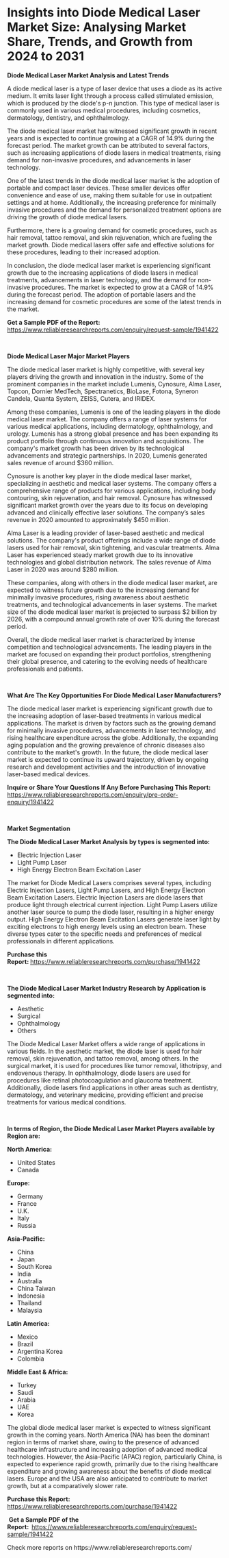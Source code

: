 <p><h1>Insights into Diode Medical Laser Market Size: Analysing Market Share, Trends, and Growth from 2024 to 2031</h1></p><p><strong>Diode Medical Laser Market Analysis and Latest Trends</strong></p>
<p><p>A diode medical laser is a type of laser device that uses a diode as its active medium. It emits laser light through a process called stimulated emission, which is produced by the diode's p-n junction. This type of medical laser is commonly used in various medical procedures, including cosmetics, dermatology, dentistry, and ophthalmology.</p><p>The diode medical laser market has witnessed significant growth in recent years and is expected to continue growing at a CAGR of 14.9% during the forecast period. The market growth can be attributed to several factors, such as increasing applications of diode lasers in medical treatments, rising demand for non-invasive procedures, and advancements in laser technology.</p><p>One of the latest trends in the diode medical laser market is the adoption of portable and compact laser devices. These smaller devices offer convenience and ease of use, making them suitable for use in outpatient settings and at home. Additionally, the increasing preference for minimally invasive procedures and the demand for personalized treatment options are driving the growth of diode medical lasers.</p><p>Furthermore, there is a growing demand for cosmetic procedures, such as hair removal, tattoo removal, and skin rejuvenation, which are fueling the market growth. Diode medical lasers offer safe and effective solutions for these procedures, leading to their increased adoption.</p><p>In conclusion, the diode medical laser market is experiencing significant growth due to the increasing applications of diode lasers in medical treatments, advancements in laser technology, and the demand for non-invasive procedures. The market is expected to grow at a CAGR of 14.9% during the forecast period. The adoption of portable lasers and the increasing demand for cosmetic procedures are some of the latest trends in the market.</p></p>
<p><strong>Get a Sample PDF of the Report:&nbsp;</strong> <a href="https://www.reliableresearchreports.com/enquiry/request-sample/1941422">https://www.reliableresearchreports.com/enquiry/request-sample/1941422</a></p>
<p>&nbsp;</p>
<p><strong>Diode Medical Laser Major Market Players</strong></p>
<p><p>The diode medical laser market is highly competitive, with several key players driving the growth and innovation in the industry. Some of the prominent companies in the market include Lumenis, Cynosure, Alma Laser, Topcon, Dornier MedTech, Spectranetics, BioLase, Fotona, Syneron Candela, Quanta System, ZEISS, Cutera, and IRIDEX.</p><p>Among these companies, Lumenis is one of the leading players in the diode medical laser market. The company offers a range of laser systems for various medical applications, including dermatology, ophthalmology, and urology. Lumenis has a strong global presence and has been expanding its product portfolio through continuous innovation and acquisitions. The company's market growth has been driven by its technological advancements and strategic partnerships. In 2020, Lumenis generated sales revenue of around $360 million.</p><p>Cynosure is another key player in the diode medical laser market, specializing in aesthetic and medical laser systems. The company offers a comprehensive range of products for various applications, including body contouring, skin rejuvenation, and hair removal. Cynosure has witnessed significant market growth over the years due to its focus on developing advanced and clinically effective laser solutions. The company’s sales revenue in 2020 amounted to approximately $450 million.</p><p>Alma Laser is a leading provider of laser-based aesthetic and medical solutions. The company's product offerings include a wide range of diode lasers used for hair removal, skin tightening, and vascular treatments. Alma Laser has experienced steady market growth due to its innovative technologies and global distribution network. The sales revenue of Alma Laser in 2020 was around $280 million.</p><p>These companies, along with others in the diode medical laser market, are expected to witness future growth due to the increasing demand for minimally invasive procedures, rising awareness about aesthetic treatments, and technological advancements in laser systems. The market size of the diode medical laser market is projected to surpass $2 billion by 2026, with a compound annual growth rate of over 10% during the forecast period.</p><p>Overall, the diode medical laser market is characterized by intense competition and technological advancements. The leading players in the market are focused on expanding their product portfolios, strengthening their global presence, and catering to the evolving needs of healthcare professionals and patients.</p></p>
<p>&nbsp;</p>
<p><strong>What Are The Key Opportunities For Diode Medical Laser Manufacturers?</strong></p>
<p><p>The diode medical laser market is experiencing significant growth due to the increasing adoption of laser-based treatments in various medical applications. The market is driven by factors such as the growing demand for minimally invasive procedures, advancements in laser technology, and rising healthcare expenditure across the globe. Additionally, the expanding aging population and the growing prevalence of chronic diseases also contribute to the market's growth. In the future, the diode medical laser market is expected to continue its upward trajectory, driven by ongoing research and development activities and the introduction of innovative laser-based medical devices.</p></p>
<p><strong>Inquire or Share Your Questions If Any Before Purchasing This Report:</strong> <a href="https://www.reliableresearchreports.com/enquiry/pre-order-enquiry/1941422">https://www.reliableresearchreports.com/enquiry/pre-order-enquiry/1941422</a></p>
<p>&nbsp;</p>
<p><strong>Market Segmentation</strong></p>
<p><strong>The Diode Medical Laser Market Analysis by types is segmented into:</strong></p>
<p><ul><li>Electric Injection Laser</li><li>Light Pump Laser</li><li>High Energy Electron Beam Excitation Laser</li></ul></p>
<p><p>The market for Diode Medical Lasers comprises several types, including Electric Injection Lasers, Light Pump Lasers, and High Energy Electron Beam Excitation Lasers. Electric Injection Lasers are diode lasers that produce light through electrical current injection. Light Pump Lasers utilize another laser source to pump the diode laser, resulting in a higher energy output. High Energy Electron Beam Excitation Lasers generate laser light by exciting electrons to high energy levels using an electron beam. These diverse types cater to the specific needs and preferences of medical professionals in different applications.</p></p>
<p><strong>Purchase this Report:&nbsp;</strong><a href="https://www.reliableresearchreports.com/purchase/1941422">https://www.reliableresearchreports.com/purchase/1941422</a></p>
<p>&nbsp;</p>
<p><strong>The Diode Medical Laser Market Industry Research by Application is segmented into:</strong></p>
<p><ul><li>Aesthetic</li><li>Surgical</li><li>Ophthalmology</li><li>Others</li></ul></p>
<p><p>The Diode Medical Laser Market offers a wide range of applications in various fields. In the aesthetic market, the diode laser is used for hair removal, skin rejuvenation, and tattoo removal, among others. In the surgical market, it is used for procedures like tumor removal, lithotripsy, and endovenous therapy. In ophthalmology, diode lasers are used for procedures like retinal photocoagulation and glaucoma treatment. Additionally, diode lasers find applications in other areas such as dentistry, dermatology, and veterinary medicine, providing efficient and precise treatments for various medical conditions.</p></p>
<p>&nbsp;</p>
<p><strong>In terms of Region, the Diode Medical Laser Market Players available by Region are:</strong></p>
<p>
    <p> <strong> North America: </strong>
        <ul>
            <li>United States</li>
            <li>Canada</li>
        </ul>
        </p> 
    <p> <strong> Europe: </strong>
        <ul>
            <li>Germany</li>
            <li>France</li>
            <li>U.K.</li>
            <li>Italy</li>
            <li>Russia</li>
        </ul>
        </p> 
    <p> <strong> Asia-Pacific: </strong>
        <ul>
            <li>China</li>
            <li>Japan</li>
            <li>South Korea</li>
            <li>India</li>
            <li>Australia</li>
            <li>China Taiwan</li>
            <li>Indonesia</li>
            <li>Thailand</li>
            <li>Malaysia</li>
        </ul>
        </p> 
    <p> <strong> Latin America: </strong>
        <ul>
            <li>Mexico</li>
            <li>Brazil</li>
            <li>Argentina Korea</li>
            <li>Colombia</li>
        </ul>
        </p> 
    <p> <strong> Middle East & Africa: </strong>
        <ul>
            <li>Turkey</li>
            <li>Saudi</li>
            <li>Arabia</li>
            <li>UAE</li>
            <li>Korea</li>
        </ul>
    </p>
    </p>
<p><p>The global diode medical laser market is expected to witness significant growth in the coming years. North America (NA) has been the dominant region in terms of market share, owing to the presence of advanced healthcare infrastructure and increasing adoption of advanced medical technologies. However, the Asia-Pacific (APAC) region, particularly China, is expected to experience rapid growth, primarily due to the rising healthcare expenditure and growing awareness about the benefits of diode medical lasers. Europe and the USA are also anticipated to contribute to market growth, but at a comparatively slower rate.</p></p>
<p><strong>Purchase this Report: </strong><a href="https://www.reliableresearchreports.com/purchase/1941422">https://www.reliableresearchreports.com/purchase/1941422</a></p>
<p>&nbsp;<strong>Get a Sample PDF of the Report:&nbsp;&nbsp;</strong><a href="https://www.reliableresearchreports.com/enquiry/request-sample/1941422">https://www.reliableresearchreports.com/enquiry/request-sample/1941422</a></p>
<p><strong></strong></p>
<p>Check more reports on https://www.reliableresearchreports.com/</p>